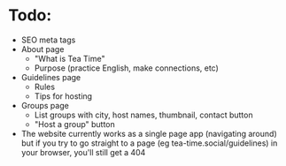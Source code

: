 # Todo:

- SEO meta tags
- About page
  - "What is Tea Time"
  - Purpose (practice English, make connections, etc)
- Guidelines page
  - Rules
  - Tips for hosting
- Groups page
  - List groups with city, host names, thumbnail, contact button
  - "Host a group" button
- The website currently works as a single page app (navigating around) but if you try to go straight to a page (eg tea-time.social/guidelines) in your browser, you'll still get a 404